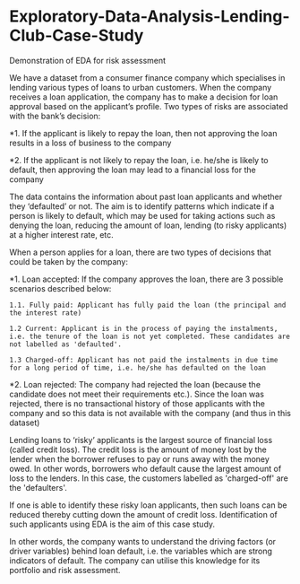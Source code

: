 # Exploratory-Data-Analysis-Lending-Club-Case-Study
Demonstration of EDA for risk assessment

We have a dataset from a consumer finance company which specialises in lending various types of loans to urban customers. When the company receives a loan application, the company has to make a decision for loan approval based on the applicant’s profile. Two types of risks are associated with the bank’s decision:

*1. If the applicant is likely to repay the loan, then not approving the loan results in a loss of business to the company

*2. If the applicant is not likely to repay the loan, i.e. he/she is likely to default, then approving the loan may lead to a financial loss for the company

The data contains the information about past loan applicants and whether they ‘defaulted’ or not. The aim is to identify patterns which indicate if a person is likely to default, which may be used for taking actions such as denying the loan, reducing the amount of loan, lending (to risky applicants) at a higher interest rate, etc.

When a person applies for a loan, there are two types of decisions that could be taken by the company:

*1. Loan accepted: If the company approves the loan, there are 3 possible scenarios described below:

    1.1. Fully paid: Applicant has fully paid the loan (the principal and the interest rate)

    1.2 Current: Applicant is in the process of paying the instalments, i.e. the tenure of the loan is not yet completed. These candidates are not labelled as 'defaulted'.

    1.3 Charged-off: Applicant has not paid the instalments in due time for a long period of time, i.e. he/she has defaulted on the loan 

*2. Loan rejected: The company had rejected the loan (because the candidate does not meet their requirements etc.). Since the loan was rejected, there is no transactional history of those applicants with the company and so this data is not available with the company (and thus in this dataset)

Lending loans to ‘risky’ applicants is the largest source of financial loss (called credit loss). The credit loss is the amount of money lost by the lender when the borrower refuses to pay or runs away with the money owed. In other words, borrowers who default cause the largest amount of loss to the lenders. In this case, the customers labelled as 'charged-off' are the 'defaulters'. 

If one is able to identify these risky loan applicants, then such loans can be reduced thereby cutting down the amount of credit loss. Identification of such applicants using EDA is the aim of this case study.

In other words, the company wants to understand the driving factors (or driver variables) behind loan default, i.e. the variables which are strong indicators of default.  The company can utilise this knowledge for its portfolio and risk assessment. 


